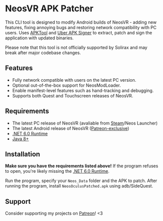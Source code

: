 # NeosVR APK Patcher

This CLI tool is designed to modify Android builds of NeosVR - adding new features, fixing annoying bugs and restoring network compatibility with PC users. Uses [APKTool](https://github.com/iBotPeaches/Apktool) and [Uber APK Signer](https://github.com/patrickfav/uber-apk-signer) to extract, patch and sign the application with updated binaries.

Please note that this tool is not officially supported by Solirax and may break after major codebase changes.

## Features
- Fully network compatible with users on the latest PC version.
- Optional out-of-the-box support for NeosModLoader.
- Enable manifest-level features such as hand-tracking and debugging.
- Supports both Quest and Touchscreen releases of NeosVR.

## Requirements
- The latest PC release of NeosVR (avaliable from [Steam](https://store.steampowered.com/app/740250/Neos_VR/)/Neos Launcher)
- The latest Android release of NeosVR ([Patreon-exclusive](https://www.patreon.com/neosvr/))
- [.NET 6.0 Runtime](https://dotnet.microsoft.com/en-us/download/dotnet/thank-you/runtime-desktop-6.0.16-windows-x64-installer)
- [Java 8+](https://www.java.com/en/download/)

## Installation
**Make sure you have the requirements listed above!** If the program refuses to open, you're likely missing the [.NET 6.0 Runtime](https://dotnet.microsoft.com/en-us/download/dotnet/thank-you/runtime-desktop-6.0.16-windows-x64-installer).

Run the program, specify your `Neos_Data` folder and the APK to patch. After running the program, install `NeosOculusPatched.apk` using adb/SideQuest.

## Support
Consider supporting my projects on [Patreon](https://patreon.com/raemien)! <3